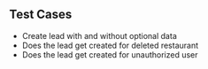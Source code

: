 ## Test Cases
- Create lead with and without optional data
- Does the lead get created for deleted restaurant
- Does the lead get created for unauthorized user 